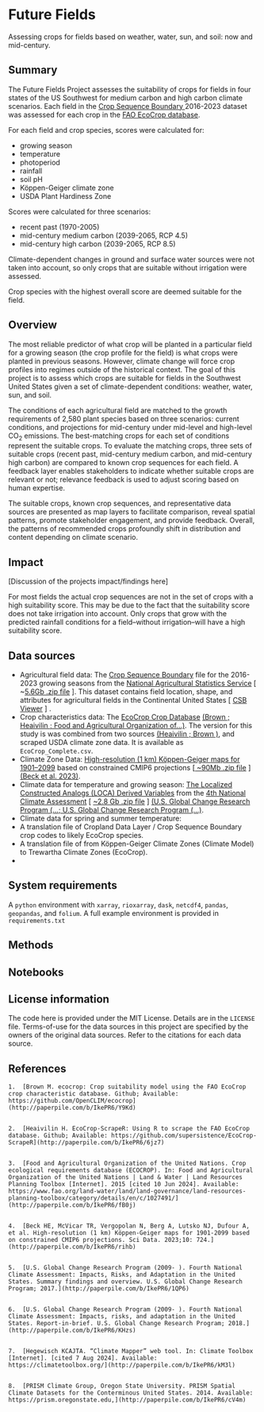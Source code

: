 # Future Fields

Assessing crops for fields based on weather, water, sun, and soil: now and mid-century.


## Summary

The Future Fields Project assesses the suitability of crops for fields in four states of the US Southwest for medium carbon and high carbon climate scenarios. Each field in the [ Crop Sequence Boundary ](https://www.nass.usda.gov/Research_and_Science/Crop-Sequence-Boundaries/) 2016-2023 dataset was assessed for each crop in the [FAO EcoCrop database](https://gaez.fao.org/pages/ecocrop).

For each field and crop species, scores were calculated for:



* growing season
* temperature
* photoperiod
* rainfall
* soil pH
* Köppen-Geiger climate zone
* USDA Plant Hardiness Zone

Scores were calculated for three scenarios:



* recent past (1970-2005)
* mid-century medium carbon (2039-2065, RCP 4.5)
* mid-century high carbon (2039-2065, RCP 8.5)

Climate-dependent changes in ground and surface water sources were not taken into account, so only crops that are suitable without irrigation were assessed.  

Crop species with the highest overall score are deemed suitable for the field.


## Overview

The most reliable predictor of what crop will be planted in a particular field for a growing season (the crop profile for the field) is what crops were planted in previous seasons.  However, climate change will force crop profiles into regimes outside of the historical context. The goal of this project is to assess which crops are suitable for fields in the Southwest United States given a set of climate-dependent conditions: weather, water, sun, and soil. 

The conditions of each agricultural field are matched to the growth requirements of 2,580 plant species based on three scenarios: current conditions, and projections for mid-century under mid-level and high-level CO<sub>2</sub> emissions.  The best-matching crops for each set of conditions represent the suitable crops. To evaluate the matching crops, three sets of suitable crops (recent past, mid-century medium carbon, and mid-century high carbon) are compared to known crop sequences for each field. A feedback layer enables stakeholders to indicate whether suitable crops are relevant or not; relevance feedback is used to adjust scoring based on human expertise.   

The suitable crops, known crop sequences, and representative data sources are presented as map layers to facilitate comparison, reveal spatial patterns, promote stakeholder engagement, and provide feedback.  Overall, the patterns of recommended crops profoundly shift in distribution and content depending on climate scenario.


## Impact

[Discussion of the projects impact/findings here]

For most fields the actual crop sequences are not in the set of crops with a high suitability score.  This may be due to the fact that the suitability score does not take irrigation into account.  Only crops that grow with the predicted rainfall conditions for a field–without irrigation–will have a high suitability score. 


## Data sources



* Agricultural field data: The [Crop Sequence Boundary](https://www.nass.usda.gov/Research_and_Science/Crop-Sequence-Boundaries/) file for the 2016-2023 growing seasons from the [National Agricultural Statistics Service](https://www.nass.usda.gov/i) [ ~[5.6Gb .zip file](https://www.nass.usda.gov/Research_and_Science/Crop-Sequence-Boundaries/datasets/NationalCSB_2016-2023_rev23.zip) ].  This dataset contains field location, shape, and attributes for agricultural fields in the Continental United States [ [CSB Viewer](https://www.nass.usda.gov/Research_and_Science/Crop-Sequence-Boundaries/Viewer/i) ] .
* Crop characteristics data: The [EcoCrop Crop Database](https://gaez.fao.org/pages/ecocrop) [(Brown ; Heaivilin ; Food and Agricultural Organization of...)](https://paperpile.com/c/IkePR6/Y9Kd+6jz7+fB0j).  The version for this study is was combined from two sources [(Heaivilin ; Brown )](https://paperpile.com/c/IkePR6/6jz7+Y9Kd), and scraped USDA climate zone data. It is available as `EcoCrop_Complete.csv`.
* Climate Zone Data: [High-resolution (1 km) Köppen-Geiger maps for 1901–2099](https://figshare.com/articles/dataset/High-resolution_1_km_K_ppen-Geiger_maps_for_1901_2099_based_on_constrained_CMIP6_projections/21789074/1) based on constrained CMIP6 projections [[ ~90Mb .zip file](https://figshare.com/ndownloader/articles/21789074/versions/1) ] [(Beck et al. 2023)](https://paperpile.com/c/IkePR6/rihb).
* Climate data for temperature and growing season: [The  Localized Constructed Analogs (LOCA) Derived Variables](https://atlas.globalchange.gov/pages/nca4archive) from the [4th National Climate Assessment](https://atlas.globalchange.gov/pages/nca4archive) [ [~2.8 Gb .zip file](https://downloads.globalchange.gov/scenarios/LOCA_data_all.tar.gz) ] [(U.S. Global Change Research Program (...; U.S. Global Change Research Program (...)](https://paperpile.com/c/IkePR6/1QP6+KHzs).
* Climate data for spring and summer temperature: 
* A translation file of Cropland Data Layer / Crop Sequence Boundary crop codes to likely EcoCrop species.
* A translation file of from Köppen-Geiger Climate Zones (Climate Model) to Trewartha Climate Zones (EcoCrop).
* 


## System requirements

A `python` environment with `xarray`, `rioxarray`, `dask`, `netcdf4`, `pandas`, `geopandas`, and `folium`.  A full example environment is provided in `requirements.txt`


## Methods


## Notebooks


## License information

The code here is provided under the MIT License. Details are in the `LICENSE` file. Terms-of-use for the data sources in this project are specified by the owners of the original data sources.  Refer to  the citations for each data source. 


## References

    1. 	[Brown M. ecocrop: Crop suitability model using the FAO EcoCrop crop characteristic database. Github; Available: https://github.com/OpenCLIM/ecocrop](http://paperpile.com/b/IkePR6/Y9Kd)


    2. 	[Heaivilin H. EcoCrop-ScrapeR: Using R to scrape the FAO EcoCrop database. Github; Available: https://github.com/supersistence/EcoCrop-ScrapeR](http://paperpile.com/b/IkePR6/6jz7)


    3. 	[Food and Agricultural Organization of the United Nations. Crop ecological requirements database (ECOCROP). In: Food and Agricultural Organization of the United Nations | Land & Water | Land Resources Planning Toolbox [Internet]. 2015 [cited 10 Jun 2024]. Available: https://www.fao.org/land-water/land/land-governance/land-resources-planning-toolbox/category/details/en/c/1027491/](http://paperpile.com/b/IkePR6/fB0j)


    4. 	[Beck HE, McVicar TR, Vergopolan N, Berg A, Lutsko NJ, Dufour A, et al. High-resolution (1 km) Köppen-Geiger maps for 1901-2099 based on constrained CMIP6 projections. Sci Data. 2023;10: 724.](http://paperpile.com/b/IkePR6/rihb)


    5. 	[U.S. Global Change Research Program (2009- ). Fourth National Climate Assessment: Impacts, Risks, and Adaptation in the United States. Summary findings and overview. U.S. Global Change Research Program; 2017.](http://paperpile.com/b/IkePR6/1QP6)


    6. 	[U.S. Global Change Research Program (2009- ). Fourth National Climate Assessment: Impacts, risks, and adaptation in the United States. Report-in-brief. U.S. Global Change Research Program; 2018.](http://paperpile.com/b/IkePR6/KHzs)


    7. 	[Hegewisch KCAJTA. “Climate Mapper” web tool. In: Climate Toolbox [Internet]. [cited 7 Aug 2024]. Available: https://climatetoolbox.org/](http://paperpile.com/b/IkePR6/kM3l)


    8. 	[PRISM Climate Group, Oregon State University. PRISM Spatial Climate Datasets for the Conterminous United States. 2014. Available: https://prism.oregonstate.edu,](http://paperpile.com/b/IkePR6/cV4m)

